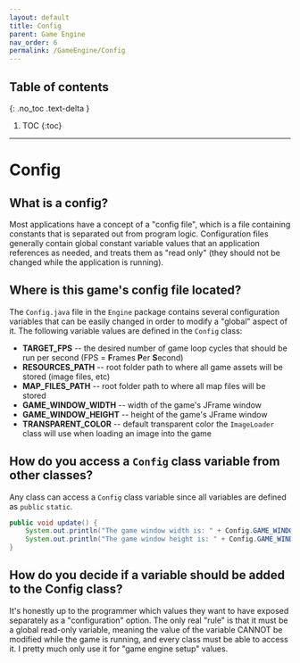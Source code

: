 ```yaml
---
layout: default
title: Config
parent: Game Engine
nav_order: 6
permalink: /GameEngine/Config
---
```


## Table of contents
{: .no_toc .text-delta }

1. TOC
{:toc}

---

# Config

## What is a config?

Most applications have a concept of a "config file", which is a file containing constants that is separated out from program logic.
Configuration files generally contain global constant variable values that an application references as needed, and treats them as "read only" (they should not be changed while the application is running).

## Where is this game's config file located?

The `Config.java` file in the `Engine` package contains several configuration variables that can be easily changed in order to modify a "global" aspect of it. 
The following variable values are defined in the `Config` class:

- **TARGET_FPS** -- the desired number of game loop cycles that should be run per second (FPS = **F**rames **P**er **S**econd)
- **RESOURCES_PATH** -- root folder path to where all game assets will be stored (image files, etc)
- **MAP_FILES_PATH** -- root folder path to where all map files will be stored
- **GAME_WINDOW_WIDTH** -- width of the game's JFrame window
- **GAME_WINDOW_HEIGHT** -- height of the game's JFrame window
- **TRANSPARENT_COLOR** -- default transparent color the `ImageLoader` class will use when loading an image into the game

## How do you access a `Config` class variable from other classes?

Any class can access a `Config` class variable since all variables are defined as `public` `static`.

```java
public void update() {
    System.out.println("The game window width is: " + Config.GAME_WINDOW_WIDTH);
    System.out.println("The game window height is: " + Config.GAME_WINDOW_HEIGHT);
}
```

## How do you decide if a variable should be added to the Config class?

It's honestly up to the programmer which values they want to have exposed separately as a "configuration" option. 
The only real "rule" is that it must be a global read-only variable, meaning the value of the variable CANNOT be modified while the game is running,
and every class must be able to access it. I pretty much only use it for "game engine setup" values.